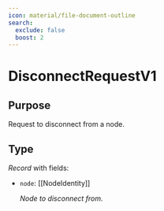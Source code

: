 ```yaml
---
icon: material/file-document-outline
search:
  exclude: false
  boost: 2
---
```


# DisconnectRequestV1

## Purpose

<!-- --8<-- [start:purpose] -->
Request to disconnect from a node.
<!-- --8<-- [end:purpose] -->

## Type

<!-- --8<-- [start:type] -->
<div class="type" markdown>

*Record* with fields:

- `node`: [[NodeIdentity]]

  *Node to disconnect from.*

</div>
<!-- --8<-- [end:type] -->
